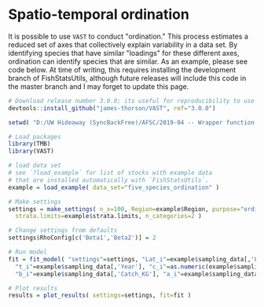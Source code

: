 # Spatio-temporal ordination

It is possible to use `VAST` to conduct "ordination."  This process estimates a reduced set of axes that collectively explain variability in a data set.  By identifying species that have similar "loadings" for these different axes, ordination can identify species that are similar.  As an example, please see code below.  At time of writing, this requires installing the development branch of FishStatsUtils, although future releases will include this code in the master branch and I may forget to update this page.

```R
# Download release number 3.0.0; its useful for reproducibility to use a specific release number
devtools::install_github("james-thorson/VAST", ref="3.0.0")

setwd( "D:/UW Hideaway (SyncBackFree)/AFSC/2019-04 -- Wrapper function demo for ordination" )

# Load packages
library(TMB)
library(VAST)

# load data set
# see `?load_example` for list of stocks with example data
# that are installed automatically with `FishStatsUtils`.
example = load_example( data_set="five_species_ordination" )

# Make settings
settings = make_settings( n_x=100, Region=example$Region, purpose="ordination",
  strata.limits=example$strata.limits, n_categories=2 )

# Change settings from defaults
settings$RhoConfig[c('Beta1','Beta2')] = 2

# Run model
fit = fit_model( "settings"=settings, "Lat_i"=example$sampling_data[,'Lat'], "Lon_i"=example$sampling_data[,'Lon'],
  "t_i"=example$sampling_data[,'Year'], "c_i"=as.numeric(example$sampling_data[,"species_number"])-1,
  "b_i"=example$sampling_data[,'Catch_KG'], "a_i"=example$sampling_data[,'AreaSwept_km2'] )

# Plot results
results = plot_results( settings=settings, fit=fit )
```